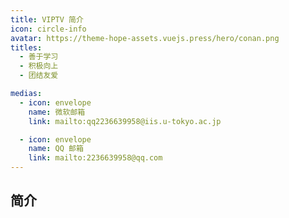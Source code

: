 ```yaml
---
title: VIPTV 简介
icon: circle-info
avatar: https://theme-hope-assets.vuejs.press/hero/conan.png
titles:
  - 善于学习
  - 积极向上
  - 团结友爱

medias:
  - icon: envelope
    name: 微软邮箱
    link: mailto:qq2236639958@iis.u-tokyo.ac.jp

  - icon: envelope
    name: QQ 邮箱
    link: mailto:2236639958@qq.com
---
```



## 简介
